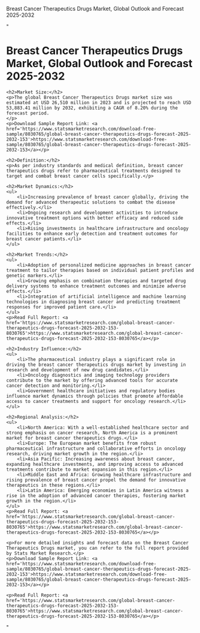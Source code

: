 Breast Cancer Therapeutics Drugs Market, Global Outlook and Forecast 2025-2032

"<!DOCTYPE html>
<html lang=""en"">

<head>
    <meta charset=""UTF-8"">
    <meta http-equiv=""X-UA-Compatible"" content=""IE=edge"">
    <meta name=""viewport"" content=""width=device-width, initial-scale=1.0"">
    <title>Breast Cancer Therapeutics Drugs Market, Global Outlook and Forecast 2025-2032</title>
</head>

<body>
    <h1>Breast Cancer Therapeutics Drugs Market, Global Outlook and Forecast 2025-2032</h1>

    <h2>Market Size:</h2>
    <p>The global Breast Cancer Therapeutics Drugs market size was estimated at USD 26,510 million in 2023 and is projected to reach USD 53,883.41 million by 2032, exhibiting a CAGR of 8.20% during the forecast period.
    </p>
    <p>Download Sample Report Link: <a href='https://www.statsmarketresearch.com/download-free-sample/8030765/global-breast-cancer-therapeutics-drugs-forecast-2025-2032-153'>https://www.statsmarketresearch.com/download-free-sample/8030765/global-breast-cancer-therapeutics-drugs-forecast-2025-2032-153</a></p>

    <h2>Definition:</h2>
    <p>As per industry standards and medical definition, breast cancer therapeutics drugs refer to pharmaceutical treatments designed to target and combat breast cancer cells specifically.</p>

    <h2>Market Dynamics:</h2>
    <ul>
        <li>Increasing prevalence of breast cancer globally, driving the demand for advanced therapeutic solutions to combat the disease effectively.</li>
        <li>Ongoing research and development activities to introduce innovative treatment options with better efficacy and reduced side effects.</li>
        <li>Rising investments in healthcare infrastructure and oncology facilities to enhance early detection and treatment outcomes for breast cancer patients.</li>
    </ul>

    <h2>Market Trends:</h2>
    <ul>
        <li>Adoption of personalized medicine approaches in breast cancer treatment to tailor therapies based on individual patient profiles and genetic markers.</li>
        <li>Growing emphasis on combination therapies and targeted drug delivery systems to enhance treatment outcomes and minimize adverse effects.</li>
        <li>Integration of artificial intelligence and machine learning technologies in diagnosing breast cancer and predicting treatment responses for improved patient care.</li>
    </ul>
    <p>Read Full Report: <a href='https://www.statsmarketresearch.com/global-breast-cancer-therapeutics-drugs-forecast-2025-2032-153-8030765'>https://www.statsmarketresearch.com/global-breast-cancer-therapeutics-drugs-forecast-2025-2032-153-8030765</a></p>

    <h2>Industry Influence:</h2>
    <ul>
        <li>The pharmaceutical industry plays a significant role in driving the breast cancer therapeutics drugs market by investing in research and development of new drug candidates.</li>
        <li>Oncology diagnostics and imaging technology providers contribute to the market by offering advanced tools for accurate cancer detection and monitoring.</li>
        <li>Government healthcare initiatives and regulatory bodies influence market dynamics through policies that promote affordable access to cancer treatments and support for oncology research.</li>
    </ul>

    <h2>Regional Analysis:</h2>
    <ul>
        <li>North America: With a well-established healthcare sector and strong emphasis on cancer research, North America is a prominent market for breast cancer therapeutics drugs.</li>
        <li>Europe: The European market benefits from robust pharmaceutical infrastructure and collaborative efforts in oncology research, driving market growth in the region.</li>
        <li>Asia Pacific: Increasing awareness about breast cancer, expanding healthcare investments, and improving access to advanced treatments contribute to market expansion in this region.</li>
        <li>Middle East and Africa: Growing healthcare infrastructure and rising prevalence of breast cancer propel the demand for innovative therapeutics in these regions.</li>
        <li>Latin America: Emerging economies in Latin America witness a rise in the adoption of advanced cancer therapies, fostering market growth in the region.</li>
    </ul>
    <p>Read Full Report: <a href='https://www.statsmarketresearch.com/global-breast-cancer-therapeutics-drugs-forecast-2025-2032-153-8030765'>https://www.statsmarketresearch.com/global-breast-cancer-therapeutics-drugs-forecast-2025-2032-153-8030765</a></p>

    <p>For more detailed insights and forecast data on the Breast Cancer Therapeutics Drugs market, you can refer to the full report provided by Stats Market Research.</p>
    <p>Download Sample Report Link: <a href='https://www.statsmarketresearch.com/download-free-sample/8030765/global-breast-cancer-therapeutics-drugs-forecast-2025-2032-153'>https://www.statsmarketresearch.com/download-free-sample/8030765/global-breast-cancer-therapeutics-drugs-forecast-2025-2032-153</a></p>

    <p>Read Full Report: <a href='https://www.statsmarketresearch.com/global-breast-cancer-therapeutics-drugs-forecast-2025-2032-153-8030765'>https://www.statsmarketresearch.com/global-breast-cancer-therapeutics-drugs-forecast-2025-2032-153-8030765</a></p>

</body>

</html>"

